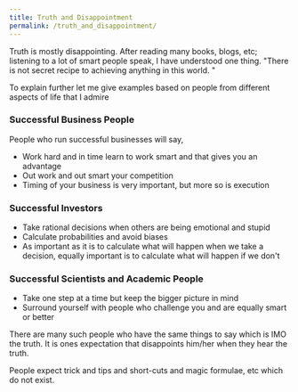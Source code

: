 ```yaml
---
title: Truth and Disappointment
permalink: /truth_and_disappointment/
---
```


Truth is mostly disappointing. After reading many books, blogs, etc; listening to a lot of smart people speak, I have understood one thing. "There is not secret recipe to achieving anything in this world. "

To explain further let me give examples based on people from different aspects of life that I admire

### Successful Business People
People who run successful businesses will say,
- Work hard and in time learn to work smart and that gives you an advantage
- Out work and out smart your competition
- Timing of your business is very important, but more so is execution

### Successful Investors
- Take rational decisions when others are being emotional and stupid
- Calculate probabilities and avoid biases
- As important as it is to calculate what will happen when we take a decision, equally important is to calculate what will happen if we don't

### Successful Scientists and Academic People
- Take one step at a time but keep the bigger picture in mind
- Surround yourself with people who challenge you and are equally smart or better

There are many such people who have the same things to say which is IMO the truth. It is ones expectation that disappoints him/her when they hear the truth.

People expect trick and tips and short-cuts and magic formulae, etc which do not exist.
